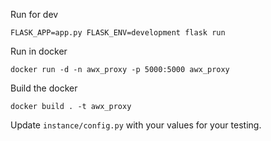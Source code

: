 Run for dev

    FLASK_APP=app.py FLASK_ENV=development flask run

Run in docker

    docker run -d -n awx_proxy -p 5000:5000 awx_proxy

Build the docker

    docker build . -t awx_proxy


Update `instance/config.py` with your values for your testing.

